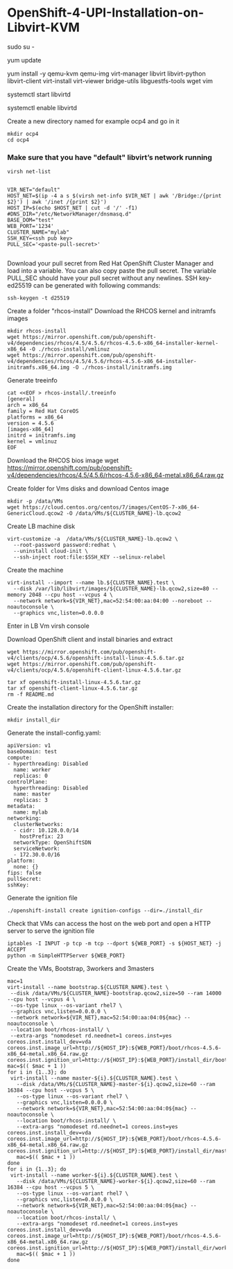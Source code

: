 # OpenShift-4-UPI-Installation-on-Libvirt-KVM

sudo su - 

yum update

yum install -y qemu-kvm qemu-img virt-manager libvirt libvirt-python libvirt-client virt-install virt-viewer bridge-utils libguestfs-tools wget vim


systemctl start libvirtd

systemctl enable libvirtd


Create a new directory named for example ocp4 and go in it

    mkdir ocp4
    cd ocp4

### Make sure that you have "default"  libvirt’s network running  

    virsh net-list
    

```

VIR_NET="default"
HOST_NET=$(ip -4 a s $(virsh net-info $VIR_NET | awk '/Bridge:/{print $2}') | awk '/inet /{print $2}')
HOST_IP=$(echo $HOST_NET | cut -d '/' -f1)
#DNS_DIR="/etc/NetworkManager/dnsmasq.d"
BASE_DOM="test"
WEB_PORT='1234'
CLUSTER_NAME="mylab"
SSH_KEY=<ssh pub key>
PULL_SEC='<paste-pull-secret>'
 
```
  
  Download your pull secret from Red Hat OpenShift Cluster Manager and load into a variable. You can also copy paste the pull secret. The variable PULL_SEC should have your pull secret without any newlines.
  SSH key-ed25519 can be generated with following commands:
  
    ssh-keygen -t d25519
   

  Create a folder "rhcos-install"
  Download the RHCOS kernel and initramfs images

```
mkdir rhcos-install
wget https://mirror.openshift.com/pub/openshift-v4/dependencies/rhcos/4.5/4.5.6/rhcos-4.5.6-x86_64-installer-kernel-x86_64 -O ./rhcos-install/vmlinuz
wget https://mirror.openshift.com/pub/openshift-v4/dependencies/rhcos/4.5/4.5.6/rhcos-4.5.6-x86_64-installer-initramfs.x86_64.img -O ./rhcos-install/initramfs.img
```

Generate treeinfo

```
cat <<EOF > rhcos-install/.treeinfo
[general]
arch = x86_64
family = Red Hat CoreOS
platforms = x86_64
version = 4.5.6
[images-x86_64]
initrd = initramfs.img
kernel = vmlinuz
EOF
```

  Download the RHCOS bios image
wget https://mirror.openshift.com/pub/openshift-v4/dependencies/rhcos/4.5/4.5.6/rhcos-4.5.6-x86_64-metal.x86_64.raw.gz

Create folder for Vms disks and download Centos image
    
    mkdir -p /data/VMs
    wget https://cloud.centos.org/centos/7/images/CentOS-7-x86_64-GenericCloud.qcow2 -O /data/VMs/${CLUSTER_NAME}-lb.qcow2

Create LB machine disk


```
virt-customize -a  /data/VMs/${CLUSTER_NAME}-lb.qcow2 \
  --root-password password:redhat \
  --uninstall cloud-init \
  --ssh-inject root:file:$SSH_KEY --selinux-relabel
```

Create the machine

```
virt-install --import --name lb.${CLUSTER_NAME}.test \
  --disk /var/lib/libvirt/images/${CLUSTER_NAME}-lb.qcow2,size=80 --memory 2048 --cpu host --vcpus 4 \
  --network network=${VIR_NET},mac=52:54:00:aa:04:00 --noreboot --noautoconsole \
  --graphics vnc,listen=0.0.0.0
```

Enter in LB Vm
virsh console <Lbname>

Download OpenShift client and install binaries and extract 

```
wget https://mirror.openshift.com/pub/openshift-v4/clients/ocp/4.5.6/openshift-install-linux-4.5.6.tar.gz
wget https://mirror.openshift.com/pub/openshift-v4/clients/ocp/4.5.6/openshift-client-linux-4.5.6.tar.gz

tar xf openshift-install-linux-4.5.6.tar.gz
tar xf openshift-client-linux-4.5.6.tar.gz
rm -f README.md
```

Create the installation directory for the OpenShift installer:

    mkdir install_dir
   
Generate the install-config.yaml:

```
apiVersion: v1
baseDomain: test
compute:
- hyperthreading: Disabled
  name: worker
  replicas: 0
controlPlane:
  hyperthreading: Disabled
  name: master
  replicas: 3
metadata:
  name: mylab
networking:
  clusterNetworks:
  - cidr: 10.128.0.0/14
    hostPrefix: 23
  networkType: OpenShiftSDN
  serviceNetwork:
  - 172.30.0.0/16
platform:
  none: {}
fips: false
pullSecret:
sshKey:
```

Generate the ignition file

    ./openshift-install create ignition-configs --dir=./install_dir

Check that VMs can access the host on the web port and open a HTTP server to serve the ignition file

    iptables -I INPUT -p tcp -m tcp --dport ${WEB_PORT} -s ${HOST_NET} -j ACCEPT
    python -m SimpleHTTPServer ${WEB_PORT}
    
    
 Create the VMs, Bootstrap, 3workers and 3masters
 
 
 ```
mac=1
virt-install --name bootstrap.${CLUSTER_NAME}.test \
  --disk /data/VMs/${CLUSTER_NAME}-bootstrap.qcow2,size=50 --ram 14000 --cpu host --vcpus 4 \ 
  --os-type linux --os-variant rhel7 \
  --graphics vnc,listen=0.0.0.0 \
  --network network=${VIR_NET},mac=52:54:00:aa:04:0${mac} --noautoconsole \
  --location boot/rhcos-install/ \
  --extra-args "nomodeset rd.neednet=1 coreos.inst=yes coreos.inst.install_dev=vda coreos.inst.image_url=http://${HOST_IP}:${WEB_PORT}/boot/rhcos-4.5.6-x86_64-metal.x86_64.raw.gz  coreos.inst.ignition_url=http://${HOST_IP}:${WEB_PORT}/install_dir/bootstrap.ign"
mac=$(( $mac + 1 ))
for i in {1..3}; do
  virt-install --name master-${i}.${CLUSTER_NAME}.test \
    --disk /data/VMs/${CLUSTER_NAME}-master-${i}.qcow2,size=60 --ram 16384 --cpu host --vcpus 5 \ 
    --os-type linux --os-variant rhel7 \
    --graphics vnc,listen=0.0.0.0 \
    --network network=${VIR_NET},mac=52:54:00:aa:04:0${mac} --noautoconsole \
    --location boot/rhcos-install/ \
    --extra-args "nomodeset rd.neednet=1 coreos.inst=yes coreos.inst.install_dev=vda coreos.inst.image_url=http://${HOST_IP}:${WEB_PORT}/boot/rhcos-4.5.6-x86_64-metal.x86_64.raw.gz coreos.inst.ignition_url=http://${HOST_IP}:${WEB_PORT}/install_dir/master.ign"
    mac=$(( $mac + 1 ))
done
for i in {1..3}; do
  virt-install --name worker-${i}.${CLUSTER_NAME}.test \
    --disk /data/VMs/${CLUSTER_NAME}-worker-${i}.qcow2,size=60 --ram 16384 --cpu host --vcpus 5 \ 
    --os-type linux --os-variant rhel7 \
    --graphics vnc,listen=0.0.0.0 \
    --network network=${VIR_NET},mac=52:54:00:aa:04:0${mac} --noautoconsole \
    --location boot/rhcos-install/ \
    --extra-args "nomodeset rd.neednet=1 coreos.inst=yes coreos.inst.install_dev=vda coreos.inst.image_url=http://${HOST_IP}:${WEB_PORT}/boot/rhcos-4.5.6-x86_64-metal.x86_64.raw.gz coreos.inst.ignition_url=http://${HOST_IP}:${WEB_PORT}/install_dir/worker.ign"
    mac=$(( $mac + 1 ))
done
```
 



 
 








